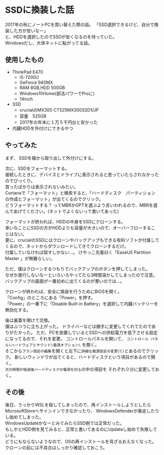 # SSDに換装した話

2017年の秋にノートPCを買い替えた際の話。
「SSD選択できるけど、自分で換装した方が安いなー」  
と、HDDを選択したのでSSDが安くなるのを待っていた。  
Windowsだし、大体ネットに転がってる話。
  
## 使用したもの
- ThinkPad E470
  - i5-7200U  
  - GeForce 940MX
  - RAM 8GB,HDD 500GB
  - Windows10Home(部活パワーでProに)
  - 14inch
- SSD
  - crucialのMX300 CT525MX300SSD1/JP
  - 容量　525GB
  - 2017年の年末に１万５千円台と安かった
- 内臓HDDを外付けにできるやつ

## やってみた  
まず、 SSDを箱から取り出して外付けにする。
  
  次に、SSDをフォーマットする。  
  接続したときに、デバイスとドライブに表示されると思っていたらされなかったのでびっくり。  
  買ったばかりは表示されないみたい。  
Cortanaで「フォーマット」と検索すると、「ハードディスク　パーティションの作成とフォーマット」が出てくるのでクリック。    
どうフォーマットする？ ってMBRかGPTを選ぶよう言いわれるので、MBRを選んであげてください。(ネットでよくないって書いてあった)

フォーマットが終われば、HDDの中身をSSDにクローンする。  
幸いなことにSSDの方がHDDよりも容量が大きいので、オーバーフローすることはない。  
更に、crucialのSSDにはクローンやバックアップもできる有料ソフトが付属してくるので、ネットからダウンロードしてきてクローンするだけ。  
付属していなければ探すしかない...。
けやっこ先輩曰く「EaseUS Partition Master 」が無難らしい。
  
ただ、僕はクローンするつもりでバックアップのボタンを押してしまった。  
なぜか進行しないなーといろいろやってたら3時間溶かしてしまったので注意。  
バックアップの画面が一番初めに出てくるのが悪いのでは...。
  
クローンが終われば、安全に換装を行うためにBIOSを開く。  
「Config」のところにある「Power」を押す。  
「Power」の一番下に「Disable Built-in Battery」を選択して内臓バッテリーを無効化する。
    
後は裏蓋を開けて交換。  
僕はふつうに立ち上がった。
ドライバーなどは勝手に変更してくれてたのでありがたかった。
ただ、PCを放置しているとSSDへの供給電力を低下させる設定になってるので、それを変更。
コントロールパネルを開いて、
`コントロール パネル\ハードウェアとサウンド\電源オプション\`
を開く。  
そこから`プラン設定の編集`を開くと左下に`詳細な電源設定の変更(C)`とあるのでクリック。  新しいウィンドウが出てくると、ハードディスクという項目があるので開く。  
`次の時間が経過後ハードディスクの電源を切る`の中の項目を
それぞれ０分に変更しておく。


## その後
後日、うっかりWSLを殺してしまったので、再インストールしようとしたらMicrosoftStoreへサインインできなかったり、  WindowsDefenderが暴走したりし始めてしまった。  
WindowsUpdateかなーとみてみたらSSD側では正常だった。  
もしやとHDD側を見てみると、正常と書いてあるのにUpdateし始めて失敗している。   
 どうにもならないようなので、OSの再インストールを背ざるおえなくなった。  
 クローンの前には不具合はしっかり確認しておこう。